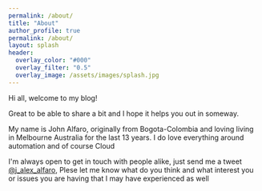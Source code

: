 ```yaml
---
permalink: /about/
title: "About"
author_profile: true
permalink: /about/
layout: splash
header:
  overlay_color: "#000"
  overlay_filter: "0.5"
  overlay_image: /assets/images/splash.jpg
---
```




Hi all, welcome to my blog! <br>

Great to be able to share a bit and I hope it helps you out in someway. <br>

My name is John Alfaro, originally from Bogota-Colombia  and loving living in Melbourne Australia for the last 13 years. I do love everything around automation and of course Cloud<br>

I'm always open to get in touch with people alike, just send me a tweet [@j_alex_alfaro](https://twitter.com/j_alex_alfaro), Plese let me know what do you think and what interest you or issues you are having that I may have experienced as well